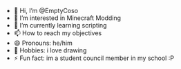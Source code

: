 - 👋 Hi, I’m @EmptyCoso
- 👀 I’m interested in Minecraft Modding
- 🌱 I’m currently learning scripting
- 📫 How to reach my objectives
- 😄 Pronouns: he/him
- 🎨 Hobbies: i love drawing
- ⚡ Fun fact: im a student council member in my school :P

<!---
EmptyCoso/EmptyCoso is a ✨ special ✨ repository because its `README.md` (this file) appears on your GitHub profile.
You can click the Preview link to take a look at your changes.
--->
